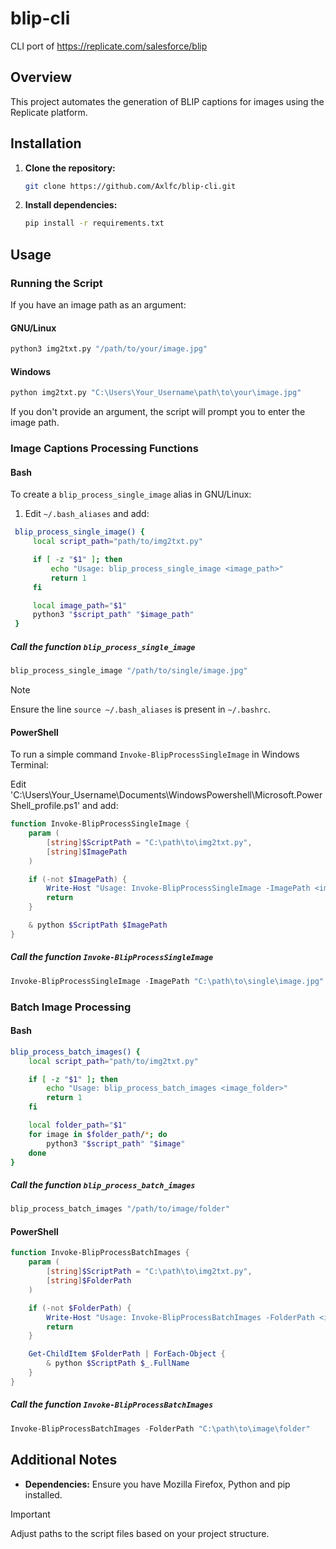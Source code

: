 # blip-cli
CLI port of https://replicate.com/salesforce/blip

## Overview

This project automates the generation of BLIP captions for images using the Replicate platform.

## Installation

1. **Clone the repository:**

    ```bash
    git clone https://github.com/Axlfc/blip-cli.git
    ```

2. **Install dependencies:**

    ```bash
    pip install -r requirements.txt
    ```

## Usage

### Running the Script

If you have an image path as an argument:

#### GNU/Linux

```bash
python3 img2txt.py "/path/to/your/image.jpg"
```

#### Windows

```bash
python img2txt.py "C:\Users\Your_Username\path\to\your\image.jpg"
```

If you don't provide an argument, the script will prompt you to enter the image path.

### Image Captions Processing Functions

#### Bash
To create a `blip_process_single_image` alias in GNU/Linux:

1. Edit `~/.bash_aliases` and add:

```bash
 blip_process_single_image() {
     local script_path="path/to/img2txt.py"

     if [ -z "$1" ]; then
         echo "Usage: blip_process_single_image <image_path>"
         return 1
     fi

     local image_path="$1"
     python3 "$script_path" "$image_path"
 }
```

##### Call the function `blip_process_single_image`
```bash
blip_process_single_image "/path/to/single/image.jpg"
```

> [!NOTE]
> Ensure the line `source ~/.bash_aliases` is present in `~/.bashrc`.

#### PowerShell
To run a simple command `Invoke-BlipProcessSingleImage` in Windows Terminal:

Edit 'C:\Users\Your_Username\Documents\WindowsPowershell\Microsoft.PowerShell_profile.ps1' and add:

```powershell
function Invoke-BlipProcessSingleImage {
    param (
        [string]$ScriptPath = "C:\path\to\img2txt.py",
        [string]$ImagePath
    )

    if (-not $ImagePath) {
        Write-Host "Usage: Invoke-BlipProcessSingleImage -ImagePath <image_path>"
        return
    }

    & python $ScriptPath $ImagePath
}
```

##### Call the function `Invoke-BlipProcessSingleImage`
```powershell
Invoke-BlipProcessSingleImage -ImagePath "C:\path\to\single\image.jpg"
```

### Batch Image Processing

#### Bash

```bash
blip_process_batch_images() {
    local script_path="path/to/img2txt.py"

    if [ -z "$1" ]; then
        echo "Usage: blip_process_batch_images <image_folder>"
        return 1
    fi

    local folder_path="$1"
    for image in $folder_path/*; do
        python3 "$script_path" "$image"
    done
}
```

##### Call the function `blip_process_batch_images`
```bash
blip_process_batch_images "/path/to/image/folder"
```

#### PowerShell

```powershell
function Invoke-BlipProcessBatchImages {
    param (
        [string]$ScriptPath = "C:\path\to\img2txt.py",
        [string]$FolderPath
    )

    if (-not $FolderPath) {
        Write-Host "Usage: Invoke-BlipProcessBatchImages -FolderPath <image_folder>"
        return
    }

    Get-ChildItem $FolderPath | ForEach-Object {
        & python $ScriptPath $_.FullName
    }
}
```
##### Call the function `Invoke-BlipProcessBatchImages`
```powershell
Invoke-BlipProcessBatchImages -FolderPath "C:\path\to\image\folder"
```

## Additional Notes

- **Dependencies:** Ensure you have Mozilla Firefox, Python and pip installed.

> [!IMPORTANT]
> Adjust paths to the script files based on your project structure.